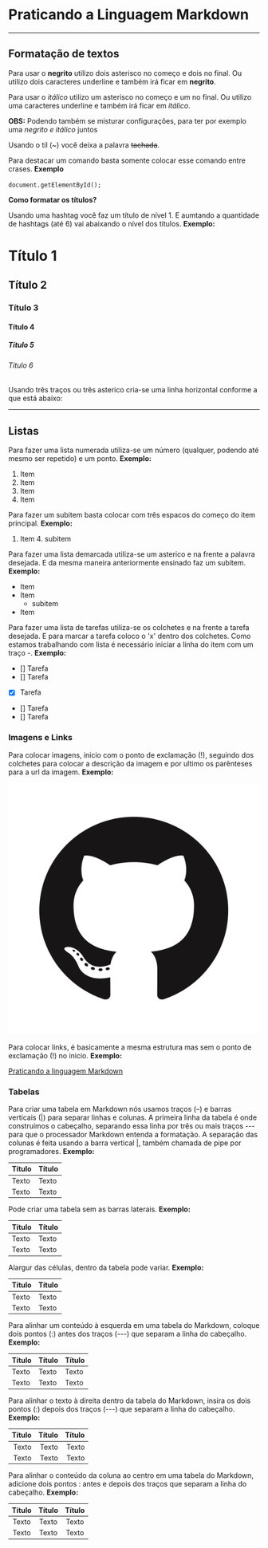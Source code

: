 # Praticando a Linguagem Markdown

___

## Formatação de textos
 
Para usar o **negrito** utilizo dois asterisco no começo e dois no final. Ou utilizo  dois caracteres underline e também irá ficar em __negrito__.



Para usar o *itálico* utilizo um asterisco no começo e um no final. Ou utilizo uma caracteres underline e também irá ficar em _itálico_.



**OBS:** Podendo também se misturar configurações, para ter por exemplo uma _*negrito e itálico*_ juntos



Usando o til (~) você deixa a palavra ~~tachada~~.



Para destacar um comando basta somente colocar esse comando entre crases.
**Exemplo**

`document.getElementById();`



**Como formatar os títulos?**

Usando uma hashtag você faz um título de nível 1. E aumtando a quantidade de hashtags (até 6) vai abaixando o nível dos titulos.
**Exemplo:**

# Título 1
## Título 2
### Título 3
#### Título 4
##### Título 5
###### Título 6

Usando três traços ou três asterico cria-se uma linha horizontal conforme a que está abaixo:
***




## Listas

Para fazer uma lista numerada utiliza-se um número (qualquer, podendo até mesmo ser repetido) e um ponto.
**Exemplo:**

1. Item
1. Item
1. Item
7. Item



Para fazer um subitem basta colocar com três espacos do começo do item principal.
**Exemplo:**

1. Item
   4. subitem



Para fazer uma lista demarcada utiliza-se um asterico e na frente a palavra desejada. E da mesma maneira anteriormente ensinado faz um subitem.
**Exemplo:**

* Item
* Item
   * subitem
* Item



Para fazer uma lista de tarefas utiliza-se os colchetes e na frente a tarefa desejada. E para marcar a tarefa coloco o 'x' dentro dos colchetes. Como estamos trabalhando com lista é necessário iniciar a linha do item com um traço -.
**Exemplo:**

- [] Tarefa
- [] Tarefa
- [x] Tarefa
- [] Tarefa
- [] Tarefa



### Imagens e Links

Para colocar imagens, inicio com o ponto de exclamação (!), seguindo dos colchetes para colocar a descrição da imagem e por ultimo os parênteses para a url da imagem.
**Exemplo:**

![Descrição da imagem](./midia/GitHub-Mark.png)



Para colocar links, é basicamente a mesma estrutura mas sem o ponto de exclamação (!) no inicio.
**Exemplo:**

[Praticando a linguagem Markdown](https://github.com/DevHiuryLima/Praticando-a-Linguagem-Markdown)



### Tabelas

Para criar uma tabela em Markdown nós usamos traços (–) e barras verticais (|) para separar linhas e colunas.
A primeira linha da tabela é onde construímos o cabeçalho, separando essa linha por três ou mais traços --- para que o processador Markdown entenda a formatação. A separação das colunas é feita usando a barra vertical |, também chamada de pipe por programadores.
**Exemplo:**

| Título  | Título   |
| ------- | -------- |
| Texto   | Texto    |
| Texto   | Texto    |



Pode criar uma tabela sem as barras laterais.
**Exemplo:**

 Título  | Título   
 ------- | -------- 
 Texto   | Texto    
 Texto   | Texto    



 Alargur das células, dentro da tabela pode variar.
 **Exemplo:**

 | Título | Título |
| --- | ----------- |
| Texto | Texto |
| Texto     | Texto |



Para alinhar um conteúdo à esquerda em uma tabela do Markdown, coloque dois pontos (:) antes dos traços (---) que separam a linha do cabeçalho.
**Exemplo:**

| Título | Título | Título |
| :---   | :----  | :---   |
| Texto  | Texto  | Texto  |
| Texto  | Texto  | Texto  |



Para alinhar o texto à direita dentro da tabela do Markdown, insira os dois pontos (:) depois dos traços (---) que separam a linha do cabeçalho.
**Exemplo:**

| Título | Título | Título |
| ---:   | ----:  | ---:   |
| Texto  | Texto  | Texto  |
| Texto  | Texto  | Texto  |



Para alinhar o conteúdo da coluna ao centro em uma tabela do Markdown, adicione dois pontos : antes e depois dos traços que separam a linha do cabeçalho.
**Exemplo:**

| Título | Título | Título |
| :---------:  | :---------: | :---------:  |
| Texto  | Texto  | Texto  |
| Texto  | Texto  | Texto  |



